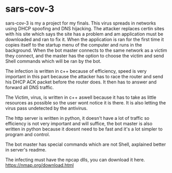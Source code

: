 # sars-cov-3
sars-cov-3 is my a project for my finals.
This virus spreads in networks using DHCP spoofing and DNS hijacking. 
The attacker replaces certin sites with his site which says the site has a problem and am application must be downloaded and ran to fix it.
When the application is ran for the first time it copies itself to the startup menu of the computer and runs in the background.
When the bot master connects to the same network as a victim they connect, and the master has the option to choose the victim and send Shell commands which will be ran
by the bot.

The infection is written in c++ because of efficiency, speed is very important in this part because the attacker has to race the router and send his DHCP ACK packet
before the router does. It then has to answer and forward all DNS traffic.

The Victim, virus, is written in c++ aswell because it has to take as little resources as possible so the user wont notice it is there. 
It is also letting the virus pass undetected by the antivirus.

The http server is written in python, it doesn't have a lot of traffic so efficiency is not very important and will suffice, the bot master is also written in python
because it doesnt need to be fast and it's a lot simpler to program and control.

The bot master has special commands which are not Shell, axplained better in server's readme.


The infecting must have the npcap dlls, you can download it here. https://nmap.org/download.html
